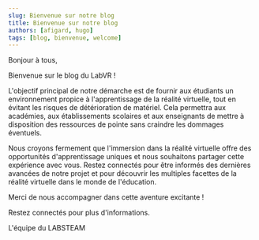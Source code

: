 ```yaml
---
slug: Bienvenue sur notre blog
title: Bienvenue sur notre blog
authors: [afigard, hugo]
tags: [blog, bienvenue, welcome]
---
```


Bonjour à tous,

Bienvenue sur le blog du LabVR !

L'objectif principal de notre démarche est de fournir aux étudiants un environnement propice à l'apprentissage de la réalité virtuelle, tout en évitant les risques de détérioration de matériel. Cela permettra aux académies, aux établissements scolaires et aux enseignants de mettre à disposition des ressources de pointe sans craindre les dommages éventuels.

Nous croyons fermement que l'immersion dans la réalité virtuelle offre des opportunités d'apprentissage uniques et nous souhaitons partager cette expérience avec vous. Restez connectés pour être informés des dernières avancées de notre projet et pour découvrir les multiples facettes de la réalité virtuelle dans le monde de l'éducation.

Merci de nous accompagner dans cette aventure excitante !

Restez connectés pour plus d'informations.

L'équipe du LABSTEAM

